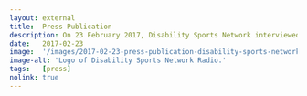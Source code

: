 ```yaml
---
layout: external
title:  Press Publication
description: On 23 February 2017, Disability Sports Network interviewed Mariana in their Speed of Sound programme.
date:   2017-02-23 
image:  '/images/2017-02-23-press-publication-disability-sports-network.webp'
image-alt: 'Logo of Disability Sports Network Radio.'
tags:   [press]
nolink: true
---
```

